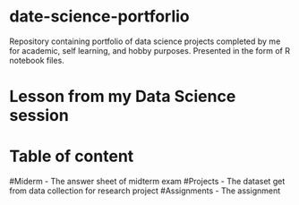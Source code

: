 # date-science-portforlio
Repository containing portfolio of data science projects completed by me for academic, self learning, and hobby purposes. Presented in the form of R notebook files.
# Lesson from my Data Science session

# Table of content
 #Miderm - The answer sheet of midterm exam
 #Projects - The dataset get from data collection for research project
 #Assignments - The assignment
